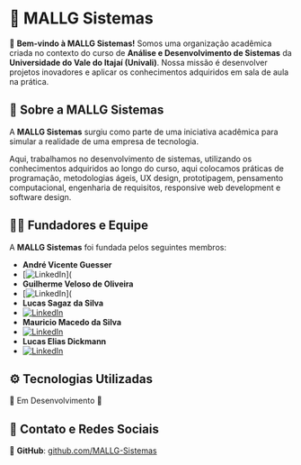 # 🏢 MALLG Sistemas

🚀 **Bem-vindo à MALLG Sistemas!** Somos uma organização acadêmica criada no contexto do curso de **Análise e Desenvolvimento de Sistemas** da **Universidade do Vale do Itajaí (Univali)**. Nossa missão é desenvolver projetos inovadores e aplicar os conhecimentos adquiridos em sala de aula na prática.

## 📌 Sobre a MALLG Sistemas

A **MALLG Sistemas** surgiu como parte de uma iniciativa acadêmica para simular a realidade de uma empresa de tecnologia.

Aqui, trabalhamos no desenvolvimento de sistemas, utilizando os conhecimentos adquiridos ao longo do curso, aqui colocamos práticas de programação, metodologias ágeis, UX design, prototipagem, pensamento computacional, engenharia de requisitos, responsive web development e software design.

## 👨‍💻 Fundadores e Equipe

A **MALLG Sistemas** foi fundada pelos seguintes membros:

- **André Vicente Guesser**
- [![LinkedIn](https://img.shields.io/badge/LinkedIn-0077B5?style=for-the-badge&logo=linkedin&logoColor=white)](
- **Guilherme Veloso de Oliveira**
- [![LinkedIn](https://img.shields.io/badge/LinkedIn-0077B5?style=for-the-badge&logo=linkedin&logoColor=white)](
- **Lucas Sagaz da Silva**
- [![LinkedIn](https://img.shields.io/badge/LinkedIn-0077B5?style=for-the-badge&logo=linkedin&logoColor=white)](https://www.linkedin.com/in/lucas-sagaz-da-silva-6a41b3230/)
- **Mauricio Macedo da Silva**
- [![LinkedIn](https://img.shields.io/badge/LinkedIn-0077B5?style=for-the-badge&logo=linkedin&logoColor=white)](https://www.linkedin.com/in/mauricio-macedo-22570085/)
- **Lucas Elias Dickmann**  
- [![LinkedIn](https://img.shields.io/badge/LinkedIn-0077B5?style=for-the-badge&logo=linkedin&logoColor=white)](https://linkedin.com/in/lucas-dickmann)

## ⚙️ Tecnologias Utilizadas

🚧 Em Desenvolvimento 🚧

## 📩 Contato e Redes Sociais

📌 **GitHub**: [github.com/MALLG-Sistemas](https://github.com/MALLG-Sistemas)
